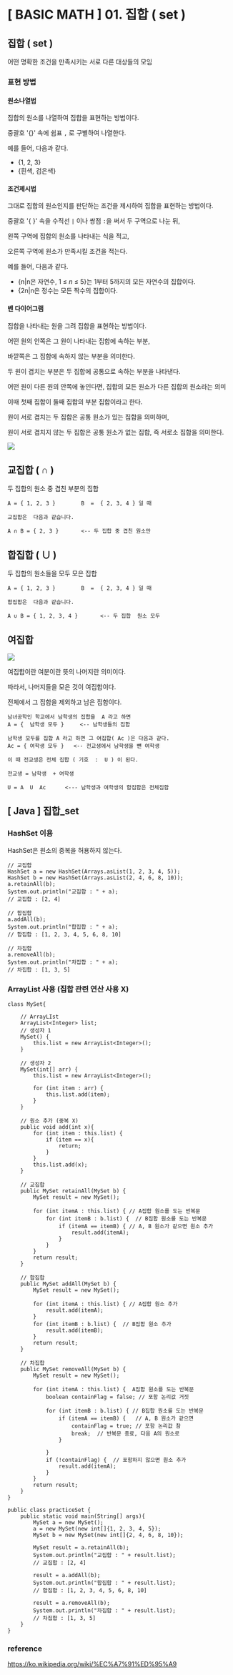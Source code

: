 # \[ BASIC MATH \] 01. 집합 ( set )

## 집합 ( set )

어떤 명확한 조건을 만족시키는 서로 다른 대상들의 모임

### 표현 방법

#### 원소나열법

집합의 원소를 나열하여 집합을 표현하는 방법이다.

중괄호 '{}' 속에 쉼표 `,` 로 구별하여 나열한다.

예를 들어, 다음과 같다.

-   {1, 2, 3}
-   {흰색, 검은색}

#### 조건제시법

그대로 집합의 원소인지를 판단하는 조건을 제시하여 집합을 표현하는 방법이다.

중괄호 '{ }' 속을 수직선 `|` 이나 쌍점 `:`을 써서 두 구역으로 나눈 뒤,

왼쪽 구역에 집합의 원소를 나타내는 식을 적고,

오른쪽 구역에 원소가 만족시킬 조건을 적는다.

예를 들어, 다음과 같다.

-   {n|n은 자연수, 1 ≤ _n_ ≤ 5}는 1부터 5까지의 모든 자연수의 집합이다.
-   {2n|n은 정수는 모든 짝수의 집합이다.

#### 벤 다이어그램

집합을 나타내는 원을 그려 집합을 표현하는 방법이다.

어떤 원의 안쪽은 그 원이 나타내는 집합에 속하는 부분,

바깥쪽은 그 집합에 속하지 않는 부분을 의미한다.

두 원이 겹치는 부분은 두 집합에 공통으로 속하는 부분을 나타낸다.

어떤 원이 다른 원의 안쪽에 놓인다면, 집합의 모든 원소가 다른 집합의 원소라는 의미

이때 첫째 집합이 둘째 집합의 부분 집합이라고 한다.

원이 서로 겹치는 두 집합은 공통 원소가 있는 집합을 의미하며,

원이 서로 겹치지 않는 두 집합은 공통 원소가 없는 집합, 즉 서로소 집합을 의미한다.

![](https://i.imgur.com/ZKvMB47.png)

## 교집합 ( ∩ )

두 집합의 원소 중 겹친 부분의 집합

```
A = { 1, 2, 3 }        B  =  { 2, 3, 4 } 일 때

교집합은  다음과 같습니다.

A ∩ B = { 2, 3 }       <-- 두 집합 중 겹친 원소만
```

## 합집합 ( ∪ )

두 집합의 원소들을 모두 모은 집합

```
A = { 1, 2, 3 }        B  =  { 2, 3, 4 } 일 때

합집합은  다음과 같습니다.

A ∪ B = { 1, 2, 3, 4 }       <-- 두 집합  원소 모두
```

## 여집합

![](https://i.imgur.com/9MCjDdW.png)

여집합이란 여분이란 뜻의 나머지란 의미이다.

따라서, 나머지들을 모은 것이 여집합이다.

전체에서 그 집합을 제외하고 남은 집합이다.

```
남녀공학인 학교에서 남학생의 집합을  A 라고 하면
A = {  남학생 모두 }     <-- 남학생들의 집합

남학생 모두를 집합 A 라고 하면 그 여집합( Ac )은 다음과 같다.
Ac = { 여학생 모두 }   <-- 전교생에서 남학생을 뺸 여학생

이 때 전교생은 전체 집합 ( 기호  :  U ) 이 된다.

전교생 = 남학생  + 여학생

U = A  U  Ac      <--- 남학생과 여학생의 합집합은 전체집합
```
## [ Java ] 집합_set

### HashSet 이용
 HashSet은 원소의 중복을 허용하지 않는다.
 
```
// 교집합  
HashSet a = new HashSet(Arrays.asList(1, 2, 3, 4, 5));  
HashSet b = new HashSet(Arrays.asList(2, 4, 6, 8, 10));  
a.retainAll(b); 
System.out.println("교집합 : " + a); 
// 교집합 : [2, 4]

// 합집합  
a.addAll(b);  
System.out.println("합집합 : " + a);  
// 합집합 : [1, 2, 3, 4, 5, 6, 8, 10]

// 차집합  
a.removeAll(b);  
System.out.println("차집합 : " + a); 
// 차집합 : [1, 3, 5]
```
### ArrayList 사용 (집합 관련 연산 사용 X)
```
class MySet{  

    // ArrayLIst  
    ArrayList<Integer> list;  
    // 생성자 1     
    MySet() {  
        this.list = new ArrayList<Integer>();  
    }  
    
    // 생성자 2    
    MySet(int[] arr) {  
        this.list = new ArrayList<Integer>();  
  
        for (int item : arr) {  
            this.list.add(item);  
        }  
    }  
    
    // 원소 추가 (중복 X)    
    public void add(int x){  
        for (int item : this.list) {  
            if (item == x){  
                return;  
            }  
        }  
        this.list.add(x);  
    }  
    
    // 교집합  
    public MySet retainAll(MySet b) {  
        MySet result = new MySet();  
  
        for (int itemA : this.list) { // A집합 원소를 도는 반복문  
            for (int itemB : b.list) {  // B집합 원소를 도는 반복문
                if (itemA == itemB) { // A, B 원소가 같으면 원소 추가
                    result.add(itemA);  
                }  
            }  
        }  
        return result;  
    }  
    
    // 합집합  
    public MySet addAll(MySet b) {  
        MySet result = new MySet();  
  
        for (int itemA : this.list) { // A집합 원소 추가
            result.add(itemA);  
        }  
        for (int itemB : b.list) {  // B집합 원소 추가
            result.add(itemB);  
        }  
        return result;  
    }  
    
    // 차집합  
    public MySet removeAll(MySet b) {  
        MySet result = new MySet();  
  
        for (int itemA : this.list) {  A집합 원소를 도는 반복문
            boolean containFlag = false; // 포함 논리값 거짓
  
            for (int itemB : b.list) { // B집합 원소를 도는 반복문
                if (itemA == itemB) {   // A, B 원소가 같으면
                    containFlag = true; // 포함 논리값 참  
                    break;  // 반복문 종료, 다음 A의 원소로
                }  
  
            }  
            if (!containFlag) {  // 포함하지 않으면 원소 추가
                result.add(itemA);  
            }  
        }  
        return result;  
    }  
} 

public class practiceSet {  
    public static void main(String[] args){  
        MySet a = new MySet();   
        a = new MySet(new int[]{1, 2, 3, 4, 5});  
        MySet b = new MySet(new int[]{2, 4, 6, 8, 10});  
  
        MySet result = a.retainAll(b);  
        System.out.println("교집합 : " + result.list);
        // 교집합 : [2, 4]
  
        result = a.addAll(b);  
        System.out.println("합집합 : " + result.list);
        // 합집합 : [1, 2, 3, 4, 5, 6, 8, 10]
  
        result = a.removeAll(b);  
        System.out.println("차집합 : " + result.list);
        // 차집합 : [1, 3, 5]
    }  
}
```
### reference
https://ko.wikipedia.org/wiki/%EC%A7%91%ED%95%A9

